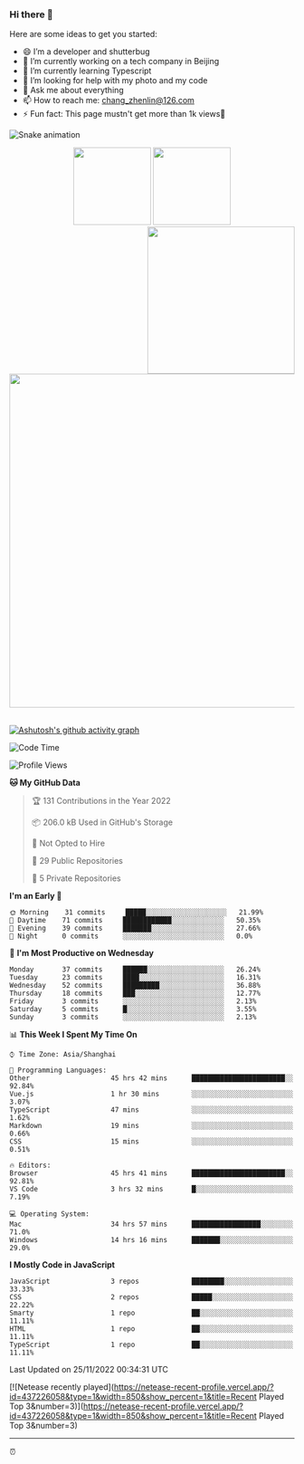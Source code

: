 
### Hi there 👋


Here are some ideas to get you started:

- 😄 I’m a developer and shutterbug
- 🔭 I’m currently working on a tech company in Beijing
- 🌱 I’m currently learning Typescript
- 🤔 I’m looking for help with my photo and my code
- 💬 Ask me about everything
- 📫 How to reach me: chang_zhenlin@126.com
- ⚡ Fun fact: This page mustn't get more than 1k views🤣

![Snake animation](https://github.com/changzhenlin/changzhenlin/blob/output/github-contribution-grid-snake.svg)

<!-- GitHub数据统计 -->
<div align="center">
  <img height="137px" src="https://github-readme-stats.vercel.app/api?username=changzhenlin&hide_title=true&hide_border=true&show_icons=trueline_height=21&text_color=000&icon_color=000&theme=graywhite" />
  <img height="137px" src="https://github-readme-stats.vercel.app/api/top-langs/?username=changzhenlin&hide_title=true&hide_border=true&layout=compact&langs_count=6&text_color=000&icon_color=fff&theme=graywhite" />
</div>

<!-- 连续提交代码天数记录 -->
<div align="center">
  <img style="float:right" width="260" src="https://media.giphy.com/media/G90BPjJbzidJIbVs54/giphy.gif" />
  <img width="590" src="https://github-readme-streak-stats.herokuapp.com/?user=changzhenlin&hide_border=true" />
</div>
<br>

[![Ashutosh's github activity graph](https://activity-graph.herokuapp.com/graph?username=changzhenlin&theme=dracula)](https://github.com/ashutosh00710/github-readme-activity-graph)


<!--START_SECTION:waka-->
![Code Time](http://img.shields.io/badge/Code%20Time-2%2C210%20hrs%2021%20mins-blue)

![Profile Views](http://img.shields.io/badge/Profile%20Views-682-blue)

**🐱 My GitHub Data** 

> 🏆 131 Contributions in the Year 2022
 > 
> 📦 206.0 kB Used in GitHub's Storage 
 > 
> 🚫 Not Opted to Hire
 > 
> 📜 29 Public Repositories 
 > 
> 🔑 5 Private Repositories  
 > 
**I'm an Early 🐤** 

```text
🌞 Morning    31 commits     █████░░░░░░░░░░░░░░░░░░░░   21.99% 
🌆 Daytime    71 commits     ████████████░░░░░░░░░░░░░   50.35% 
🌃 Evening    39 commits     ███████░░░░░░░░░░░░░░░░░░   27.66% 
🌙 Night      0 commits      ░░░░░░░░░░░░░░░░░░░░░░░░░   0.0%

```
📅 **I'm Most Productive on Wednesday** 

```text
Monday       37 commits     ██████░░░░░░░░░░░░░░░░░░░   26.24% 
Tuesday      23 commits     ████░░░░░░░░░░░░░░░░░░░░░   16.31% 
Wednesday    52 commits     █████████░░░░░░░░░░░░░░░░   36.88% 
Thursday     18 commits     ███░░░░░░░░░░░░░░░░░░░░░░   12.77% 
Friday       3 commits      ░░░░░░░░░░░░░░░░░░░░░░░░░   2.13% 
Saturday     5 commits      █░░░░░░░░░░░░░░░░░░░░░░░░   3.55% 
Sunday       3 commits      ░░░░░░░░░░░░░░░░░░░░░░░░░   2.13%

```


📊 **This Week I Spent My Time On** 

```text
⌚︎ Time Zone: Asia/Shanghai

💬 Programming Languages: 
Other                    45 hrs 42 mins      ███████████████████████░░   92.84% 
Vue.js                   1 hr 30 mins        ░░░░░░░░░░░░░░░░░░░░░░░░░   3.07% 
TypeScript               47 mins             ░░░░░░░░░░░░░░░░░░░░░░░░░   1.62% 
Markdown                 19 mins             ░░░░░░░░░░░░░░░░░░░░░░░░░   0.66% 
CSS                      15 mins             ░░░░░░░░░░░░░░░░░░░░░░░░░   0.51%

🔥 Editors: 
Browser                  45 hrs 41 mins      ███████████████████████░░   92.81% 
VS Code                  3 hrs 32 mins       █░░░░░░░░░░░░░░░░░░░░░░░░   7.19%

💻 Operating System: 
Mac                      34 hrs 57 mins      █████████████████░░░░░░░░   71.0% 
Windows                  14 hrs 16 mins      ███████░░░░░░░░░░░░░░░░░░   29.0%

```

**I Mostly Code in JavaScript** 

```text
JavaScript               3 repos             ████████░░░░░░░░░░░░░░░░░   33.33% 
CSS                      2 repos             █████░░░░░░░░░░░░░░░░░░░░   22.22% 
Smarty                   1 repo              ██░░░░░░░░░░░░░░░░░░░░░░░   11.11% 
HTML                     1 repo              ██░░░░░░░░░░░░░░░░░░░░░░░   11.11% 
TypeScript               1 repo              ██░░░░░░░░░░░░░░░░░░░░░░░   11.11%

```



 Last Updated on 25/11/2022 00:34:31 UTC
<!--END_SECTION:waka-->

[![Netease recently played](https://netease-recent-profile.vercel.app/?id=437226058&type=1&width=850&show_percent=1&title=Recent Played Top 3&number=3)](https://netease-recent-profile.vercel.app/?id=437226058&type=1&width=850&show_percent=1&title=Recent Played Top 3&number=3)

---

⏰

